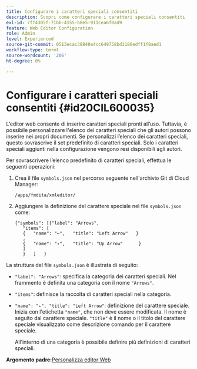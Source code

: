 ```yaml
---
title: Configurare i caratteri speciali consentiti
description: Scopri come configurare i caratteri speciali consentiti
exl-id: 7ff4305f-71bb-4155-b8e5-911cea6f0ad9
feature: Web Editor Configuration
role: Admin
level: Experienced
source-git-commit: 0513ecac38840a4cc649758bd1180edff1f8aed1
workflow-type: tm+mt
source-wordcount: '206'
ht-degree: 0%

---
```


# Configurare i caratteri speciali consentiti {#id20CIL600035}

L’editor web consente di inserire caratteri speciali pronti all’uso. Tuttavia, è possibile personalizzare l&#39;elenco dei caratteri speciali che gli autori possono inserire nei propri documenti. Se personalizzi l’elenco dei caratteri speciali, questo sovrascrive il set predefinito di caratteri speciali. Solo i caratteri speciali aggiunti nella configurazione vengono resi disponibili agli autori.

Per sovrascrivere l’elenco predefinito di caratteri speciali, effettua le seguenti operazioni:

1. Crea il file `symbols.json` nel percorso seguente nell&#39;archivio Git di Cloud Manager:

   ```
   /apps/fmdita/xmleditor/
   ```

1. Aggiungere la definizione del carattere speciale nel file `symbols.json` come:

   ```
   {"symbols": [{"label": "Arrows",
      "items": [
      {   "name": "←",   "title": "Left Arrow"   } 
      ,   
      {   "name": "↑",   "title": "Up Arrow"      } 
      ]   
      }   ]   }
   ```


La struttura del file `symbols.json` è illustrata di seguito:

- `"label": "Arrows"`: specifica la categoria dei caratteri speciali. Nel frammento è definita una categoria con il nome `"Arrows"`.
- `"items"`: definisce la raccolta di caratteri speciali nella categoria.
- `"name": "←", "title": "Left Arrow"`: definizione del carattere speciale. Inizia con l&#39;etichetta `"name"`, che non deve essere modificata. Il nome è seguito dal carattere speciale. `"title"` è il nome o il titolo del carattere speciale visualizzato come descrizione comando per il carattere speciale.

  All’interno di una categoria è possibile definire più definizioni di caratteri speciali.


**Argomento padre:**&#x200B;[ Personalizza editor Web](conf-web-editor.md)
